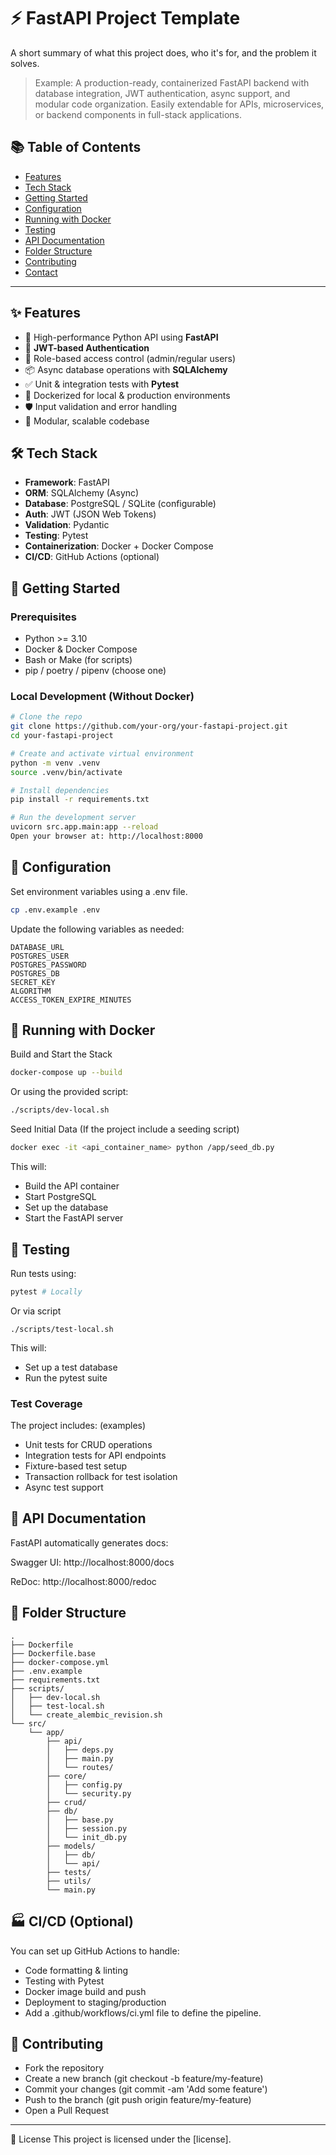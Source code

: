 # ⚡ FastAPI Project Template
A short summary of what this project does, who it's for, and the problem it solves.
>Example: A production-ready, containerized FastAPI backend with database integration, JWT authentication, async support, and modular code organization. Easily extendable for APIs, microservices, or backend components in full-stack applications.

## 📚 Table of Contents

- [Features](#features)
- [Tech Stack](#tech-stack)
- [Getting Started](#getting-started)
- [Configuration](#configuration)
- [Running with Docker](#running-with-docker)
- [Testing](#testing)
- [API Documentation](#api-documentation)
- [Folder Structure](#folder-structure)
- [Contributing](#contributing)
- [Contact](#contact)

---

## ✨ Features

- 🚀 High-performance Python API using **FastAPI**
- 🔐 **JWT-based Authentication**
- 👥 Role-based access control (admin/regular users)
- 📦 Async database operations with **SQLAlchemy**
- ✅ Unit & integration tests with **Pytest**
- 🐳 Dockerized for local & production environments
- 🛡️ Input validation and error handling
- 🔧 Modular, scalable codebase

## 🛠 Tech Stack

- **Framework**: FastAPI
- **ORM**: SQLAlchemy (Async)
- **Database**: PostgreSQL / SQLite (configurable)
- **Auth**: JWT (JSON Web Tokens)
- **Validation**: Pydantic
- **Testing**: Pytest
- **Containerization**: Docker + Docker Compose
- **CI/CD**: GitHub Actions (optional)



## 🚀 Getting Started

### Prerequisites

- Python >= 3.10
- Docker & Docker Compose
- Bash or Make (for scripts)
- pip / poetry / pipenv (choose one)

### Local Development (Without Docker)

```bash
# Clone the repo
git clone https://github.com/your-org/your-fastapi-project.git
cd your-fastapi-project

# Create and activate virtual environment
python -m venv .venv
source .venv/bin/activate

# Install dependencies
pip install -r requirements.txt

# Run the development server
uvicorn src.app.main:app --reload
Open your browser at: http://localhost:8000
```
## 🔧 Configuration
Set environment variables using a .env file.

``` bash
cp .env.example .env
```
Update the following variables as needed:
```
DATABASE_URL
POSTGRES_USER
POSTGRES_PASSWORD
POSTGRES_DB
SECRET_KEY
ALGORITHM
ACCESS_TOKEN_EXPIRE_MINUTES
```

## 🐋 Running with Docker
Build and Start the Stack
``` bash
docker-compose up --build
```
Or using the provided script:

``` bash
./scripts/dev-local.sh
```
Seed Initial Data  (If the project  include a seeding script)
```bash
docker exec -it <api_container_name> python /app/seed_db.py
```
This will:
- Build the API container
- Start PostgreSQL
- Set up the database
- Start the FastAPI server

## 🧪 Testing
Run tests using:

```bash
pytest # Locally
```
Or via script
```
./scripts/test-local.sh
```
This will:
- Set up a test database
- Run the pytest suite

### Test Coverage
The project includes: (examples)
- Unit tests for CRUD operations
- Integration tests for API endpoints
- Fixture-based test setup
- Transaction rollback for test isolation
- Async test support

## 📖 API Documentation
FastAPI automatically generates docs:

Swagger UI: http://localhost:8000/docs

ReDoc: http://localhost:8000/redoc

## 📁 Folder Structure
```
.
├── Dockerfile
├── Dockerfile.base
├── docker-compose.yml
├── .env.example
├── requirements.txt
├── scripts/
│   ├── dev-local.sh
│   ├── test-local.sh
│   └── create_alembic_revision.sh
└── src/
    └── app/
        ├── api/
        │   ├── deps.py
        │   ├── main.py
        │   └── routes/
        ├── core/
        │   ├── config.py
        │   └── security.py
        ├── crud/
        ├── db/
        │   ├── base.py
        │   ├── session.py
        │   └── init_db.py
        ├── models/
        │   ├── db/
        │   └── api/
        ├── tests/
        ├── utils/
        └── main.py
```

## 🏭 CI/CD (Optional)
You can set up GitHub Actions to handle:
- Code formatting & linting
- Testing with Pytest
- Docker image build and push
- Deployment to staging/production
- Add a .github/workflows/ci.yml file to define the pipeline.

## 👥 Contributing
- Fork the repository
- Create a new branch (git checkout -b feature/my-feature)
- Commit your changes (git commit -am 'Add some feature')
- Push to the branch (git push origin feature/my-feature)
- Open a Pull Request

---
📝 License
This project is licensed under the [license].
